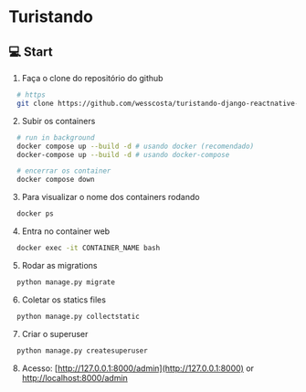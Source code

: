 # Turistando

## :computer: Start

1. Faça o clone do repositório do github
```bash
  # https
  git clone https://github.com/wesscosta/turistando-django-reactnative-docker

```
2. Subir os containers
```bash
  # run in background
  docker compose up --build -d # usando docker (recomendado) 
  docker-compose up --build -d # usando docker-compose
```

```bash
  # encerrar os container
  docker compose down 
```


3. Para visualizar o nome dos containers rodando
```bash
  docker ps
```
4. Entra no container web
```bash
  docker exec -it CONTAINER_NAME bash
```
5. Rodar as migrations
```bash
  python manage.py migrate
```
6. Coletar os statics files
```bash
  python manage.py collectstatic
```
7. Criar o superuser
```bash
  python manage.py createsuperuser
```
8. Acesso: [http://127.0.0.1:8000/admin](http://127.0.0.1:8000) or [http://localhost:8000/admin](http://localhost:8000)

